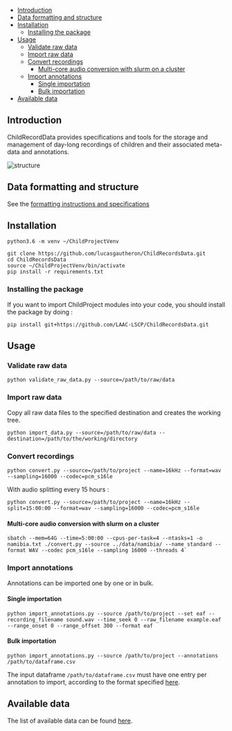 - [Introduction](#introduction)
- [Data formatting and structure](#data-formatting-and-structure)
- [Installation](#installation)
  - [Installing the package](#installing-the-package)
- [Usage](#usage)
  - [Validate raw data](#validate-raw-data)
  - [Import raw data](#import-raw-data)
  - [Convert recordings](#convert-recordings)
    - [Multi-core audio conversion with slurm on a cluster](#multi-core-audio-conversion-with-slurm-on-a-cluster)
  - [Import annotations](#import-annotations)
    - [Single importation](#single-importation)
    - [Bulk importation](#bulk-importation)
- [Available data](#available-data)

## Introduction

ChildRecordData provides specifications and tools for the storage and management of day-long recordings of children and their associated meta-data and annotations. 

![structure](http://laac-lscp.github.io/ChildRecordsData/images/structure.png "File organization structure")

## Data formatting and structure

See the [formatting instructions and specifications](http://laac-lscp.github.io/ChildRecordsData/FORMATTING.html)

## Installation

```
python3.6 -m venv ~/ChildProjectVenv

git clone https://github.com/lucasgautheron/ChildRecordsData.git
cd ChildRecordsData
source ~/ChildProjectVenv/bin/activate
pip install -r requirements.txt
```

### Installing the package

If you want to import ChildProject modules into your code, you should install the package by doing :

```
pip install git+https://github.com/LAAC-LSCP/ChildRecordsData.git
```

## Usage

### Validate raw data

```
python validate_raw_data.py --source=/path/to/raw/data
```

### Import raw data

Copy all raw data files to the specified destination and creates the working tree.

```
python import_data.py --source=/path/to/raw/data --destination=/path/to/the/working/directory
```

### Convert recordings

```
python convert.py --source=/path/to/project --name=16kHz --format=wav --sampling=16000 --codec=pcm_s16le
```

With audio splitting every 15 hours :

```
python convert.py --source=/path/to/project --name=16kHz --split=15:00:00 --format=wav --sampling=16000 --codec=pcm_s16le
```

#### Multi-core audio conversion with slurm on a cluster

```
sbatch --mem=64G --time=5:00:00 --cpus-per-task=4 --ntasks=1 -o namibia.txt ./convert.py --source ../data/namibia/ --name standard --format WAV --codec pcm_s16le --sampling 16000 --threads 4`
```

### Import annotations

Annotations can be imported one by one or in bulk.

#### Single importation

```
python import_annotations.py --source /path/to/project --set eaf --recording_filename sound.wav --time_seek 0 --raw_filename example.eaf --range_onset 0 --range_offset 300 --format eaf
```

#### Bulk importation

```
python import_annotations.py --source /path/to/project --annotations /path/to/dataframe.csv
```

The input dataframe `/path/to/dataframe.csv` must have one entry per annotation to import, according to the format specified [here](http://laac-lscp.github.io/ChildRecordsData/FORMATTING.html#annotation-importation-input-format).

## Available data

The list of available data can be found [here](http://laac-lscp.github.io/ChildRecordsData/PROJECTS.html).